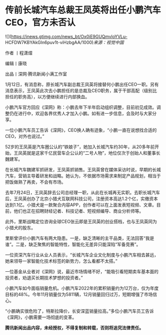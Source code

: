 # 传前长城汽车总裁王凤英将出任小鹏汽车CEO，官方未否认

![](https://inews.gtimg.com/news_bt/Ox0iE9GUQmvloYVLu-
HCFDW7KBYAkGln6puv1t-viHzbgAA/1000)_来源：视觉中国_

作者 丨程潇熠

编辑丨康晓

出品丨深网·腾讯新闻小满工作室

1月12日，有消息称，原长城汽车副总裁王凤英将接替何小鹏出任CEO一职。另有消息表示，王凤英此次去小鹏担任的是总裁及CEO职务，属于干部高配（级别比担任的职务高），以方便继续进行内部换血。

小鹏汽车官方回应《深网》称：小鹏去年下半年启动组织调整，目前初见成效。调整仍在进行中，欢迎各界优秀人才加入小鹏。如有进一步信息，会及时与大家分享。

一位小鹏汽车员工告诉《深网》，CEO换人确有迹象，“小鹏一直在说想找合适的CEO，对外也说过。”

52岁的王凤英是汽车圈公认的“铁娘子”，她加入长城汽车约30年，从20多年前开始，王凤英就是这家千亿民营车企公认的“二号人物”，地位仅次于创始人和董事长魏建军。

在长城汽车魏建军抓研发，王凤英抓销售。王凤英曾在媒体采访时说，早期的长城汽车，营销主导着研发和战略。她认为，不依据市场需求来制定产品规划，相当于把饭做熟了再卖，不会有市场。

去年7月24日，王凤英辞去公司总经理一职，从此在长城再无实职。去职长城汽车后，王凤英创办了北京小猎犬互联网科技公司，注册资本高达1.2个亿，实缴资本达到1.1亿。小猎犬是一款聚合内容APP，创作者可以在上面发表短视频、文章。目前，他们也正在招聘财经记者、科技记者、短视频编导、商业分析师等。

此外，里斯战略定位咨询全球CEO张云即是王凤英的创业搭档，也与王凤英同为小猎犬的股东。

里斯曾评价小鹏汽车有两大隐患。一是，缺乏清晰的主干品类，无法回答“我是谁”。二是，缺乏聚焦的智能特性，智能化无差异只能深陷“军备竞赛”。

一位资深汽车行业从业人员表示，“长城汽车企业文化制度与小鹏汽车相去甚远，她来领导一家智能化技术标签的新势力，怎么看都不太搭。”

一位基金从业者对《深网》说，最近市场情绪不好，“能吸引看短期卖车基本面的投资者，劝退买长期技术梦想的投资者。”

小鹏汽车如今面临销量危机。小鹏汽车2022年的累积销量约为12万台，仅为年度目标的48%。今年11月销量仅为5811辆，12月销量回归过万，短期增强了市场信心。

“小鹏确实很危险了，特斯拉降价，长安深蓝销量拉高。”多位小鹏汽车员工告诉《深网》，小鹏需要一场彻底的变革。

**腾讯新闻出品内容，未经授权，不得复制和转载，否则将追究法律责任。**

